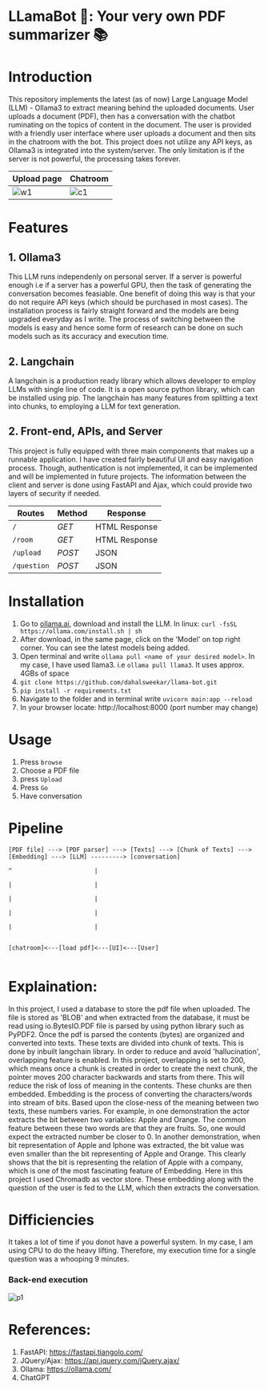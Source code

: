 # LLamaBot 🦙: Your very own PDF summarizer 📚

# Introduction
This repository implements the latest (as of now) Large Language Model (LLM) - Ollama3 to extract meaning behind the uploaded documents.
User uploads a document (PDF), then has a conversation with the chatbot ruminating on the topics of content in the document.
The user is provided with a friendly user interface where user uploads a document and then sits in the chatroom with the bot.
This project does not utilize any API keys, as Ollama3 is integrated into the system/server. The only limitation is if the server is not powerful, the processing takes forever.

| Upload page  | Chatroom
| ------------- | ------------- |
|![w1](https://github.com/dahalsweekar/llama-bot/assets/99968233/4fd19808-c509-4ad6-8144-b9f709b1d112)|![c1](https://github.com/dahalsweekar/llama-bot/assets/99968233/55c022c8-c9ec-4d28-a9e5-86ba88f70a60)|

# Features

## 1. Ollama3
This LLM runs independenly on personal server. If a server is powerful enough i.e if a server has a powerful GPU, then the task of generating the conversation becomes feasiable. One benefit of doing this way is that your do not require API keys (which should be purchased in most cases). The installation process is fairly straight forward and the models are being upgraded everyday as I write. The process of switching between the models is easy and hence some form of research can be done on such models such as its accuracy and execution time.

## 2. Langchain
A langchain is a production ready library which allows developer to employ LLMs with single line of code. It is a open source python library, which can be installed using pip. The langchain has many features from splitting a text into chunks, to employing a LLM for text generation. 

## 2. Front-end, APIs, and Server
This project is fully equipped with three main components that makes up a runnable application. I have created fairly beautiful UI and easy navigation process.
Though, authentication is not implemented, it can be implemented and will be implemented in future projects.
The information between the client and server is done using FastAPI and Ajax, which could provide two layers of security if needed.

| Routes  | Method | Response |
| ------------- | ------------- | ------------- |
| ```/``` | *GET* |HTML Response|
| ```/room``` | *GET* | HTML Response|
| ```/upload```  | *POST*	| JSON |                                                        
| ```/question```  | *POST* | JSON |

# Installation
 1. Go to [ollama.ai](https://ollama.com/), download and install the LLM. In linux: ```curl -fsSL https://ollama.com/install.sh | sh```
 3. After download, in the same page, click on the 'Model' on top right corner. You can see the latest models being added.
 4. Open terminal and write ```ollama pull <name of your desired model>```. In my case, I have used llama3. i.e ```ollama pull llama3```. It uses approx. 4GBs of space
 5. ```git clone https://github.com/dahalsweekar/llama-bot.git```
 6. ```pip install -r requirements.txt```
 7. Navigate to the folder and in terminal write ```uvicorn main:app --reload```
 8. In your browser locate: http://localhost:8000 (port number may change)

# Usage
 1. Press ```browse```
 2. Choose a PDF file
 3. press ```Upload```
 4. Press ```Go```
 5. Have conversation

# Pipeline
```
[PDF file] ---> [PDF parser] ---> [Texts] ---> [Chunk of Texts] ---> [Embedding] ---> [LLM] ---------> [conversation]
                                                                                        ^                       |
                                                                                        |                       |
                                                                                        |                       |
                                                                                        |                       |
                                                                                        |                       |
                                                                                                                            
                                                                                    [chatroom]<---[load pdf]<---[UI]<---[User]


```

# Explaination:

In this project, I used a database to store the pdf file when uploaded. The file is stored as 'BLOB' and when extracted from the database, it must be read using io.BytesIO.PDF file is parsed by using python library such as PyPDF2. Once the pdf is parsed the contents (bytes) are organized and converted into texts. These texts are divided into chunk of texts. This is done by inbuilt langchain library. In order to reduce and avoid 'hallucination', overlapping feature is enabled. In this project, overlapping is set to 200, which means once a chunk is created in order to create the next chunk, the pointer moves 200 character backwards and starts from there. This will reduce the risk of loss of meaning in the contents. These chunks are then embedded. Embedding is the process of converting the characters/words into stream of bits. Based upon the close-ness of the meaning between two texts, these numbers varies. For example, in one demonstration the actor extracts the bit between two variables: Apple and Orange. The common feature between these two words are that they are fruits. So, one would expect the extracted number be closer to 0. In another demonstration, when bit representation of Apple and Iphone was extracted, the bit value was even smaller than the bit representing of Apple and Orange. This clearly shows that the bit is representing the relation of Apple with a company, which is one of the most fascinating feature of Embedding. Here in this project I used Chromadb as vector store. These embedding along with the question of the user is fed to the LLM, which then extracts the conversation.
 
# Difficiencies

It takes a lot of time if you donot have a powerful system. In my case, I am using CPU to do the heavy lifting. 
Therefore, my execution time for a single question was a whooping 9 minutes.
### Back-end execution
![p1](https://github.com/dahalsweekar/llama-bot/assets/99968233/68dded83-be4b-4711-887b-8efbfff209c1)

# References:
1. FastAPI: https://fastapi.tiangolo.com/
2. JQuery/Ajax: https://api.jquery.com/jQuery.ajax/
3. Ollama: https://ollama.com/
4. ChatGPT

